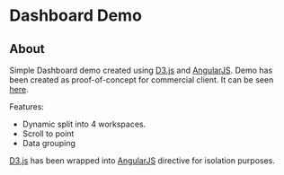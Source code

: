 Dashboard Demo
==============

About
-----

Simple Dashboard demo created using [D3.js][] and [AngularJS][].
Demo has been created as proof-of-concept for commercial client.
It can be seen [here](http://exlee.github.com/dash-demo/).


Features:

- Dynamic split into 4 workspaces.
- Scroll to point
- Data grouping

[D3.js][] has been wrapped into [AngularJS][] directive for isolation purposes. 


[D3.js]: http://d3js.org
[AngularJS]: http://angularjs.org
